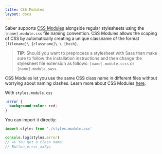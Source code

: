 ```yaml
---
title: CSS Modules
layout: docs
---
```


Saber supports [CSS Modules](https://github.com/css-modules/css-modules) alongside regular stylesheets using the `[name].module.css` file naming convention. CSS Modules allows the scoping of CSS by automatically creating a unique classname of the format `[filename]\_[classname]\_\_[hash]`.

> **TIP**: Should you want to preprocess a stylesheet with Sass then make sure to follow the installation instructions and then change the stylesheet file extension as follows: `[name].module.scss` or `[name].module.sass`.

CSS Modules let you use the same CSS class name in different files without worrying about naming clashes. Learn more about CSS Modules [here](https://css-tricks.com/css-modules-part-1-need/).

With `styles.module.css`

```css
.error {
  background-color: red;
}
```

You can import it directly:

```js
import styles from './styles.module.css'

console.log(styles.error)
// => You get a class name:
// Button_error_ax7yz
```
